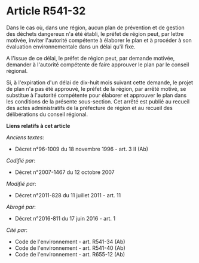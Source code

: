 # Article R541-32

Dans le cas où, dans une région, aucun plan de prévention et de gestion des déchets dangereux n'a été établi, le préfet de
région peut, par lettre motivée, inviter l'autorité compétente à élaborer le plan et à procéder à son évaluation
environnementale dans un délai qu'il fixe.

A l'issue de ce délai, le préfet de région peut, par demande motivée, demander à l'autorité compétente de faire approuver le
plan par le conseil régional.

Si, à l'expiration d'un délai de dix-huit mois suivant cette demande, le projet de plan n'a pas été approuvé, le préfet de la
région, par arrêté motivé, se substitue à l'autorité compétente pour élaborer et approuver le plan dans les conditions de la
présente sous-section. Cet arrêté est publié au recueil des actes administratifs de la préfecture de région et au recueil des
délibérations du conseil régional.

**Liens relatifs à cet article**

_Anciens textes_:

  - Décret n°96-1009 du 18 novembre 1996 - art. 3 II (Ab)

_Codifié par_:

  - Décret n°2007-1467 du 12 octobre 2007

_Modifié par_:

  - Décret n°2011-828 du 11 juillet 2011 - art. 11

_Abrogé par_:

  - Décret n°2016-811 du 17 juin 2016 - art. 1

_Cité par_:

  - Code de l'environnement - art. R541-34 (Ab)
  - Code de l'environnement - art. R541-40 (Ab)
  - Code de l'environnement - art. R655-12 (Ab)

